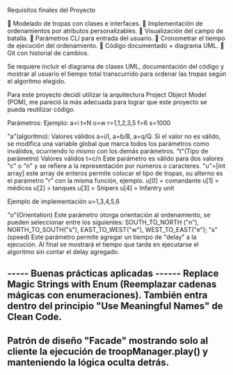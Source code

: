 Requisitos finales del Proyecto

 Modelado de tropas con clases e interfaces.
 Implementación de ordenamientos por atributos personalizables.
 Visualización del campo de batalla.
 Parámetros CLI para entrada del usuario.
 Cronometrar el tiempo de ejecución del ordenamiento.
 Código documentado + diagrama UML.
 Git con historial de cambios.


Se requiere incluir el diagrama de clases UML, documentación del código
y mostrar al usuario el tiempo total transcurrido para ordenar las tropas
según el algoritmo elegido.

Para este proyecto decidí utilizar la arquitectura Project Object Model (POM), me pareció la más
adecuada para lograr que este proyecto se pueda reutilizar código. 

Parámetros:
Ejemplo: a=i t=N o=w r=1,1,2,3,5 f=6 s=1000

"a"(algoritmo):
    Valores válidos a=i/I, a=b/B, a=q/Q.
    Si el valor no es válido, se modifica una variable global que marca todos los parámetros como inválidos,
    ocurriendo lo mismo con los demás parámetros.
"t"(Tipo de parámetro) 
    Valores válidos t=c/n 
    Este parámetro es válido para dos valores "c" o "n" y se refiere a la representación por 
    números o caracteres.
"u"=[int array] este array de enteros permite colocar el tipo de tropas, su alterno es el parámetro
"r" con la misma función, ejemplo.
u[0] = comandante
u[1] = médicos
u[2] = tanques
u[3] = Snipers
u[4] = Infantry unit

Ejemplo de implementación u=1,3,4,5,6

"o"(Orientation)
    Este parámetro otorga orientación al ordenamiento, se pueden seleccionar entre los siguientes:
    SOUTH_TO_NORTH ("n"),
    NORTH_TO_SOUTH("s"),
    EAST_TO_WEST("w"),
    WEST_TO_EAST("e");
"s"(speed)
    Este parámetro permite agregar un tiempo de "delay" a la ejecución.
    Al final se mostrará el tiempo que tarda en ejecutarse el algoritmo sin contar el delay agregado.

----- Buenas prácticas aplicadas  ------
Replace Magic Strings with Enum (Reemplazar cadenas mágicas con enumeraciones).
También entra dentro del principio "Use Meaningful Names" de Clean Code.
-----------------------------------------------------------------------------------------------------
Patrón de diseño "Facade" mostrando solo al cliente la ejecución de troopManager.play() y manteniendo
la lógica oculta detrás.
----------------------------------------------------------------------------------------------------

